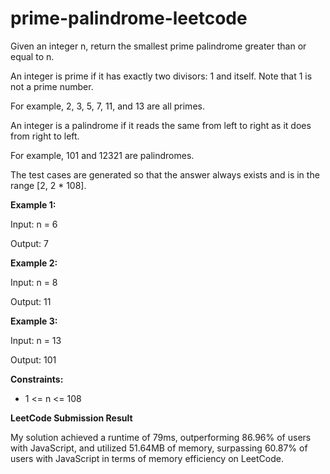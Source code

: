# prime-palindrome-leetcode

Given an integer n, return the smallest prime palindrome greater than or equal to n.

An integer is prime if it has exactly two divisors: 1 and itself. Note that 1 is not a prime number.

For example, 2, 3, 5, 7, 11, and 13 are all primes.

An integer is a palindrome if it reads the same from left to right as it does from right to left.

For example, 101 and 12321 are palindromes.

The test cases are generated so that the answer always exists and is in the range [2, 2 * 108].

**Example 1:**

Input: n = 6

Output: 7

**Example 2:**

Input: n = 8

Output: 11

**Example 3:**

Input: n = 13

Output: 101

**Constraints:**

- 1 <= n <= 108

**LeetCode Submission Result**

My solution achieved a runtime of 79ms, outperforming 86.96% of users with JavaScript, and utilized 51.64MB of memory, surpassing 60.87% of users with JavaScript in terms of memory efficiency on LeetCode.
